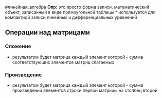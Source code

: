 #линейная_алгебра
**Опр:** это просто форма записи, математический объект, записанный в виде прямоугольной таблицы
	* используется для компактной записи линейных и дифференциальных уравнений

## Операции над матрицами

### Сложение
* результатом будет матрица каждый элемент которой - сумма соответствующих элементов матриц слагаемых
### Произведение
* результатом будет матрица каждый элемент которой - сумма произведений элементов строки первой матрицы на столбец второй
